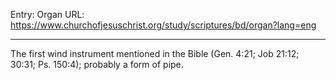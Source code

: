 Entry: Organ
URL: https://www.churchofjesuschrist.org/study/scriptures/bd/organ?lang=eng

---

The first wind instrument mentioned in the Bible (Gen. 4:21; Job 21:12; 30:31; Ps. 150:4); probably a form of pipe.
